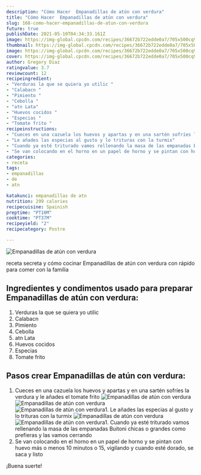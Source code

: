 ```yaml
---
description: "Cómo Hacer  Empanadillas de atún con verdura"
title: "Cómo Hacer  Empanadillas de atún con verdura"
slug: 168-como-hacer-empanadillas-de-atun-con-verdura
future: true
publishDate: 2021-05-10T04:34:33.161Z
image: https://img-global.cpcdn.com/recipes/36672b722edde0a7/705x500cq90/empanadillas-de-atun-con-verdura-foto-principal.jpg
thumbnail: https://img-global.cpcdn.com/recipes/36672b722edde0a7/705x500cq90/empanadillas-de-atun-con-verdura-foto-principal.jpg
image: https://img-global.cpcdn.com/recipes/36672b722edde0a7/705x500cq90/empanadillas-de-atun-con-verdura-foto-principal.jpg
cover: https://img-global.cpcdn.com/recipes/36672b722edde0a7/705x500cq90/empanadillas-de-atun-con-verdura-foto-principal.jpg
author: Gregory Diaz
ratingvalue: 3.7
reviewcount: 12
recipeingredient:
- "Verduras la que se quiera yo utilic "
- "Calabacn "
- "Pimiento "
- "Cebolla "
- "atn Lata"
- "Huevos cocidos "
- "Especias "
- "Tomate frito "
recipeinstructions:
- "Cueces en una cazuela los huevos y apartas y en una sartén sofríes la verdura y le añades el tomate frito"
- "Le añades las especias al gusto y lo trituras con la turmix"
- "Cuando ya esté triturado vamos rellenando la masa de las empanadas Buitoni chicas o grandes como prefieras y las vamos cerrando"
- "Se van colocando en el horno en un papel de horno y se pintan con huevo más o menos 10 minutos o 15, vigilando y cuando esté dorado, se saca y listo"
categories:
- receta
tags:
- empanadillas
- de
- atn

katakunci: empanadillas de atn 
nutrition: 299 calories
recipecuisine: Spainish
preptime: "PT10M"
cooktime: "PT37M"
recipeyield: "2"
recipecategory: Postre

---
```



![Empanadillas de atún con verdura](https://img-global.cpcdn.com/recipes/36672b722edde0a7/705x500cq90/empanadillas-de-atun-con-verdura-foto-principal.jpg)

receta secreta y cómo cocinar Empanadillas de atún con verdura con rápido para comer con la familia

<!--inarticleads1-->

## Ingredientes y condimentos usado para preparar Empanadillas de atún con verdura:

1. Verduras la que se quiera yo utilic 
1. Calabacn 
1. Pimiento 
1. Cebolla 
1. atn Lata
1. Huevos cocidos 
1. Especias 
1. Tomate frito 



<!--inarticleads2-->

## Pasos crear Empanadillas de atún con verdura:

1. Cueces en una cazuela los huevos y apartas y en una sartén sofríes la verdura y le añades el tomate frito
<img src="https://img-global.cpcdn.com/steps/291b5aaf1ea4927f/160x128cq70/foto-del-paso-1-de-la-receta-empanadillas-de-atun-con-verdura.jpg" alt="Empanadillas de atún con verdura"><img src="https://img-global.cpcdn.com/steps/dd5b620fcf5d44df/160x128cq70/foto-del-paso-1-de-la-receta-empanadillas-de-atun-con-verdura.jpg" alt="Empanadillas de atún con verdura"><img src="https://img-global.cpcdn.com/steps/b1078d978878864d/160x128cq70/foto-del-paso-1-de-la-receta-empanadillas-de-atun-con-verdura.jpg" alt="Empanadillas de atún con verdura">1. Le añades las especias al gusto y lo trituras con la turmix
<img src="https://img-global.cpcdn.com/steps/458b7841b69153cb/160x128cq70/foto-del-paso-2-de-la-receta-empanadillas-de-atun-con-verdura.jpg" alt="Empanadillas de atún con verdura"><img src="https://img-global.cpcdn.com/steps/c825dfe9ebc1996b/160x128cq70/foto-del-paso-2-de-la-receta-empanadillas-de-atun-con-verdura.jpg" alt="Empanadillas de atún con verdura">1. Cuando ya esté triturado vamos rellenando la masa de las empanadas Buitoni chicas o grandes como prefieras y las vamos cerrando
1. Se van colocando en el horno en un papel de horno y se pintan con huevo más o menos 10 minutos o 15, vigilando y cuando esté dorado, se saca y listo



¡Buena suerte!

